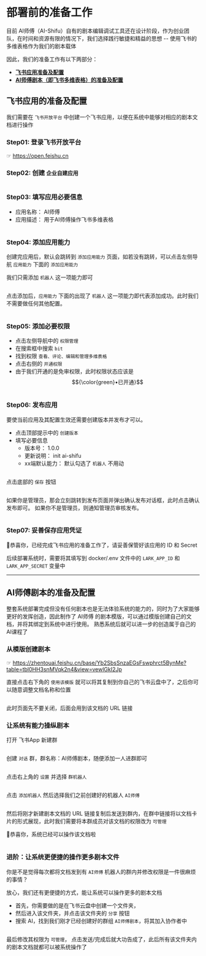 # 部署前的准备工作

目前 AI师傅（AI-Shifu）自有的剧本编辑调试工具还在设计阶段，作为创业团队，在时间和资源有限的情况下，我们选择践行敏捷和精益的思想 -- 使用飞书的多维表格作为我们的剧本载体

因此，我们的准备工作有以下两部分：
* [**飞书应用准备及配置**](#飞书应用的准备及配置)
* [**AI师傅剧本（即飞书多维表格）的准备及配置**](#AI师傅剧本的准备及配置)


## 飞书应用的准备及配置

我们需要在 `飞书开放平台` 中创建一个飞书应用，以便在系统中能够对相应的剧本文档进行操作

### Step01: 登录飞书开放平台

☞ https://open.feishu.cn
<img src="../../img/zh-login-feishu-open.png" alt="">

### Step02: 创建 `企业自建应用`

<img src="../../img/zh-feishu-create-app.png" alt="">

### Step03: 填写应用必要信息

* 应用名称： AI师傅
* 应用描述： 用于AI师傅操作飞书多维表格

<img src="../../img/zh-feishu-create-app-enter-info.png" alt="">

### Step04: 添加应用能力

创建完应用后，默认会跳转到 `添加应用能力` 页面，如若没有跳转，可以点击左侧导航 `应用能力` 下面的 `添加应用能力`

我们只需添加 `机器人` 这一项能力即可

<img src="../../img/zh-feishu-create-app-add-ability.png" alt="">

点击添加后，`应用能力` 下面的出现了 `机器人` 这一项能力即代表添加成功。此时我们不需要做任何其他配置。

<img src="../../img/zh-feishu-create-app-add-ability-done.png" alt="">

### Step05: 添加必要权限

* 点击左侧导航中的 `权限管理`
* 在搜索框中搜索 `bit`
* 找到权限 `查看、评论、编辑和管理多维表格`
* 点击右侧的 `开通权限`
* 由于我们开通的是免审权限，此时权限状态应该是 $${\color{green}•已开通}$$

<img src="../../img/zh-feishu-create-app-auth.png" alt="">

### Step06: 发布应用

要使当前应用及其配置生效还需要创建版本并发布才可以。
* 点击顶部提示中的 `创建版本`
* 填写必要信息
  * 版本号： 1.0.0
  * 更新说明： init ai-shifu
  * xx端默认能力： 默认勾选了 `机器人` 不用动

<img src="../../img/zh-feishu-create-app-create-version.png" alt="">

点击底部的 `保存` 按钮

<img src="../../img/zh-feishu-create-app-create-version-save.png" alt="">

如果你是管理员，那会立刻跳转到发布页面并弹出确认发布对话框，此时点击确认发布即可。 如果你不是管理员，则通知管理员审核发布。

<img src="../../img/zh-feishu-create-app-create-version-publish.png" alt="">

### Step07: 妥善保存应用凭证

🎉恭喜你，已经完成飞书应用的准备工作了，请妥善保管好该应用的 ID 和 Secret

后续部署系统时，需要将其填写到 docker/.env 文件中的 `LARK_APP_ID` 和 `LARK_APP_SECRET` 变量中


----


## AI师傅剧本的准备及配置

整套系统部署完成但没有任何剧本也是无法体验系统的能力的，同时为了大家能够更好的发挥创造，因此制作了 AI师傅 的剧本模版，可以通过模版创建自己的文档，并将其绑定到系统中进行使用。 熟悉系统后就可以进一步的创造属于自己的AI课程了


### 从模版创建剧本

☞ https://zhentouai.feishu.cn/base/Yb2SbsSnzaEGsFswphrct5BynMe?table=tbl0HH3snMVqk2n4&view=vewlGkI2Jp

直接点击右下角的 `使用该模版` 就可以将其复制到你自己的飞书云盘中了，之后你可以随意调整文档名称和位置

<img src="../../img/zh-feishu-script-use-template.png" alt="">

此时页面先不要关闭，后面会用到该文档的 URL 链接

### 让系统有能力操纵剧本

打开 飞书App 新建群

<img src="../../img/zh-feishu-script-add-group.png" alt="">

创建 `对话` 群，群名称：AI师傅剧本，随便添加一人进群即可

<img src="../../img/zh-feishu-script-add-group2.png" alt="">

点击右上角的 `设置` 并选择 `群机器人`

<img src="../../img/zh-feishu-script-add-group-bot.png" alt="">

点击 `添加机器人` 然后选择我们之前创建好的机器人 `AI师傅`

<img src="../../img/zh-feishu-script-add-group-bot2.png" alt="">

然后将刚才新建剧本文档的 URL 链接复制后发送到群内，在群中链接将以文档卡片的形式展现，此时我们需要将本群成员对该文档的权限改为 `可管理`

🎉恭喜你，系统已经可以操作该文档啦

<img src="../../img/zh-feishu-script-add-group-add-doc.png" alt="">

### 进阶：让系统更便捷的操作更多剧本文件

你是不是觉得每次都将文档发到有 `AI师傅` 机器人的群内并修改权限是一件很麻烦的事情？

放心，我们还有更便捷的方式，能让系统可以操作更多的剧本文档
* 首先，你需要做的是在飞书云盘中创建一个文件夹，
* 然后进入该文件夹，并点击该文件夹的 `分享` 按钮
* 搜索 AI，找到我们刚才已经创建好的群组 `AI师傅剧本`，将其加入协作者中

<img src="../../img/zh-feishu-script-add-folder.png" alt="">

最后修改其权限为 `可管理`， 点击发送/完成后就大功告成了，此后所有该文件夹内的剧本文档就都可以被系统操作了

<img src="../../img/zh-feishu-script-add-folder2.png" alt="">

